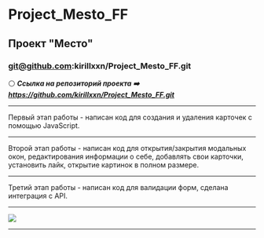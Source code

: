 # Project_Mesto_FF
## Проект "Место"
### git@github.com:kirillxxn/Project_Mesto_FF.git
:white_circle:  ***Ссылка на репозиторий проекта :arrow_right: https://github.com/kirillxxn/Project_Mesto_FF.git***
_____
Первый этап работы - написан код для создания и удаления карточек с помощью JavaScript. 
_____
Второй этап работы - написан код для открытия/закрытия модальных окон, редактирования информации о себе, добавлять свои карточки, установить лайк, открытие картинок в полном размере. 
_____
Третий этап работы - написан код для валидации форм, сделана интеграция с API. 
_____
[![](https://imageup.ru/img71/4750647/snimok-ekrana-2024-02-29-005236.jpg)](https://imageup.ru/img71/4750647/snimok-ekrana-2024-02-29-005236.jpg.html)
_____
